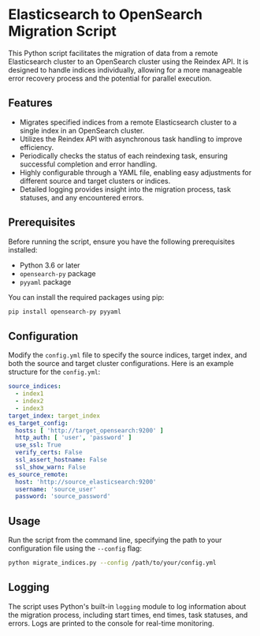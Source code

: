 # Elasticsearch to OpenSearch Migration Script

This Python script facilitates the migration of data from a remote Elasticsearch cluster to an OpenSearch cluster using
the Reindex API. It is designed to handle indices individually, allowing for a more manageable error recovery process
and the potential for parallel execution.

## Features

- Migrates specified indices from a remote Elasticsearch cluster to a single index in an OpenSearch cluster.
- Utilizes the Reindex API with asynchronous task handling to improve efficiency.
- Periodically checks the status of each reindexing task, ensuring successful completion and error handling.
- Highly configurable through a YAML file, enabling easy adjustments for different source and target clusters or
  indices.
- Detailed logging provides insight into the migration process, task statuses, and any encountered errors.

## Prerequisites

Before running the script, ensure you have the following prerequisites installed:

- Python 3.6 or later
- `opensearch-py` package
- `pyyaml` package

You can install the required packages using pip:

```bash
pip install opensearch-py pyyaml
```

## Configuration

Modify the `config.yml` file to specify the source indices, target index, and both the source and target cluster
configurations. Here is an example structure for the `config.yml`:

```yaml
source_indices:
  - index1
  - index2
  - index3
target_index: target_index
es_target_config:
  hosts: [ 'http://target_opensearch:9200' ]
  http_auth: [ 'user', 'password' ]
  use_ssl: True
  verify_certs: False
  ssl_assert_hostname: False
  ssl_show_warn: False
es_source_remote:
  host: 'http://source_elasticsearch:9200'
  username: 'source_user'
  password: 'source_password'
```

## Usage

Run the script from the command line, specifying the path to your configuration file using the `--config` flag:

```bash
python migrate_indices.py --config /path/to/your/config.yml
```

## Logging

The script uses Python's built-in `logging` module to log information about the migration process, including start
times, end times, task statuses, and errors. Logs are printed to the console for real-time monitoring.
